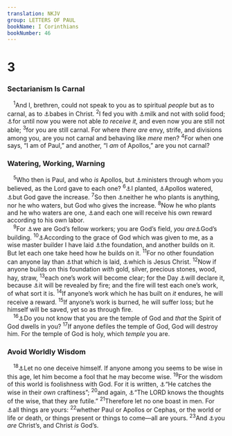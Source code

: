 ```yaml
---
translation: NKJV
group: LETTERS OF PAUL
bookName: I Corinthians 
bookNumber: 46
---
```


<div class="title"><h1>3</h1><h3>Sectarianism Is Carnal</h3></div>
<span class="verse 1co_3_1"> <sup>1</sup>And I, brethren, could not speak to you as to spiritual <i>people</i> but as to carnal, as to <a data-toggle="tooltip" data-placement="bottom" title="1 Cor. 2:6; Eph. 4:14; Heb. 5:13">⚓</a>babes in Christ. </span>
<span class="verse 1co_3_2"><sup>2</sup>I fed you with <a data-toggle="tooltip" data-placement="bottom" title="Heb. 5:12; 1 Pet. 2:2">⚓</a>milk and not with solid food; <a data-toggle="tooltip" data-placement="bottom" title="John 16:12">⚓</a>for until now you were not able <i>to</i> <i>receive</i> <i>it,</i> and even now you are still not able; </span>
<span class="verse 1co_3_3"><sup>3</sup>for you are still carnal. For where <i>there</i> <i>are</i> envy, strife, and divisions among you, are you not carnal and behaving like <i>mere</i> men? </span>
<span class="verse 1co_3_4"><sup>4</sup>For when one says, “I am of Paul,” and another, “I <i>am</i> of Apollos,” are you not carnal?<br/></span>
<div class="title"><h3>Watering, Working, Warning</h3></div>
<span class="verse 1co_3_5"> <sup>5</sup>Who then is Paul, and who <i>is</i> Apollos, but <a data-toggle="tooltip" data-placement="bottom" title="Rom. 15:16; 2 Cor. 3:3, 6; 4:1; 5:18; 6:4; Eph. 3:7; Col. 1:25; 1 Tim. 1:12">⚓</a>ministers through whom you believed, as the Lord gave to each one? </span>
<span class="verse 1co_3_6"><sup>6</sup><a data-toggle="tooltip" data-placement="bottom" title="Acts 18:4; 1 Cor. 4:15; 9:1; 15:1; 2 Cor. 10:14">⚓</a>I planted, <a data-toggle="tooltip" data-placement="bottom" title="Acts 18:24–27; 1 Cor. 1:12">⚓</a>Apollos watered, <a data-toggle="tooltip" data-placement="bottom" title="(2 Cor. 3:5)">⚓</a>but God gave the increase. </span>
<span class="verse 1co_3_7"><sup>7</sup>So then <a data-toggle="tooltip" data-placement="bottom" title="2 Cor. 12:11; (Gal. 6:3)">⚓</a>neither he who plants is anything, nor he who waters, but God who gives the increase. </span>
<span class="verse 1co_3_8"><sup>8</sup>Now he who plants and he who waters are one, <a data-toggle="tooltip" data-placement="bottom" title="Ps. 62:12; Rom. 2:6">⚓</a>and each one will receive his own reward according to his own labor.<br/></span>
<span class="verse 1co_3_9"> <sup>9</sup>For <a data-toggle="tooltip" data-placement="bottom" title="Mark 16:20; Acts 15:4; 2 Cor. 6:1">⚓</a>we are God’s fellow workers; you are God’s field, <i>you</i> <i>are</i><a data-toggle="tooltip" data-placement="bottom" title="(1 Cor. 3:16; Eph. 2:20–22); Col. 2:7; Heb. 3:3, 4; (1 Pet. 2:5)">⚓</a>God’s building. </span>
<span class="verse 1co_3_10"><sup>10</sup><a data-toggle="tooltip" data-placement="bottom" title="Rom. 1:5">⚓</a>According to the grace of God which was given to me, as a wise master builder I have laid <a data-toggle="tooltip" data-placement="bottom" title="1 Cor. 4:15">⚓</a>the foundation, and another builds on it. But let each one take heed how he builds on it. </span>
<span class="verse 1co_3_11"><sup>11</sup>For no other foundation can anyone lay than <a data-toggle="tooltip" data-placement="bottom" title="Is. 28:16; Matt. 16:18; 2 Cor. 11:4">⚓</a>that which is laid, <a data-toggle="tooltip" data-placement="bottom" title="Eph. 2:20; 1 Pet. 2:4">⚓</a>which is Jesus Christ. </span>
<span class="verse 1co_3_12"><sup>12</sup>Now if anyone builds on this foundation <i>with</i> gold, silver, precious stones, wood, hay, straw, </span>
<span class="verse 1co_3_13"><sup>13</sup>each one’s work will become clear; for the Day <a data-toggle="tooltip" data-placement="bottom" title="1 Pet. 1:7">⚓</a>will declare it, because <a data-toggle="tooltip" data-placement="bottom" title="Mal. 3:1–3; Luke 2:35">⚓</a>it will be revealed by fire; and the fire will test each one’s work, of what sort it is. </span>
<span class="verse 1co_3_14"><sup>14</sup>If anyone’s work which he has built on <i>it</i> endures, he will receive a reward. </span>
<span class="verse 1co_3_15"><sup>15</sup>If anyone’s work is burned, he will suffer loss; but he himself will be saved, yet so as through fire.<br/></span>
<span class="verse 1co_3_16"> <sup>16</sup><a data-toggle="tooltip" data-placement="bottom" title="Rom. 8:9; 1 Cor. 6:19; 2 Cor. 6:16; Eph. 2:21">⚓</a>Do you not know that you are the temple of God and <i>that</i> the Spirit of God dwells in you? </span>
<span class="verse 1co_3_17"><sup>17</sup>If anyone defiles the temple of God, God will destroy him. For the temple of God is holy, which <i>temple</i> you are.<br/></span>
<div class="title"><h3>Avoid Worldly Wisdom</h3></div>
<span class="verse 1co_3_18"> <sup>18</sup><a data-toggle="tooltip" data-placement="bottom" title="Prov. 3:7">⚓</a>Let no one deceive himself. If anyone among you seems to be wise in this age, let him become a fool that he may become wise. </span>
<span class="verse 1co_3_19"><sup>19</sup>For the wisdom of this world is foolishness with God. For it is written, <a data-toggle="tooltip" data-placement="bottom" title="Job 5:13">⚓</a>“He catches the wise in their <i>own</i> craftiness”; </span>
<span class="verse 1co_3_20"><sup>20</sup>and again, <a data-toggle="tooltip" data-placement="bottom" title="Ps. 94:11">⚓</a>“The LORD knows the thoughts of the wise, that they are futile.” </span>
<span class="verse 1co_3_21"><sup>21</sup>Therefore let no one boast in men. For <a data-toggle="tooltip" data-placement="bottom" title="(2 Cor. 4:5)">⚓</a>all things are yours: </span>
<span class="verse 1co_3_22"><sup>22</sup>whether Paul or Apollos or Cephas, or the world or life or death, or things present or things to come—all are yours. </span>
<span class="verse 1co_3_23"><sup>23</sup>And <a data-toggle="tooltip" data-placement="bottom" title="(Rom. 14:8); 1 Cor. 15:23; 2 Cor. 10:7; (Gal. 3:29)">⚓</a>you <i>are</i> Christ’s, and Christ <i>is</i> God’s.<br/></span>
